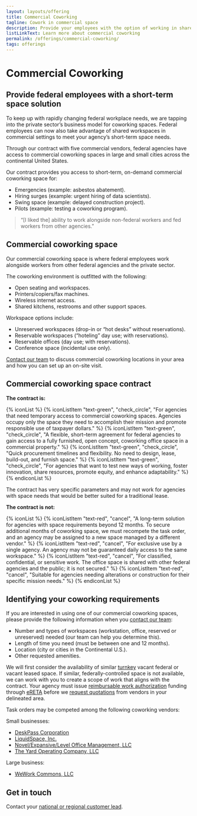 ```yaml
---
layout: layouts/offering
title: Commercial Coworking
tagline: Cowork in commercial space
description: Provide your employees with the option of working in shared commercial office spaces to collaborate with other agencies
listLinkText: Learn more about commercial coworking
permalink: /offerings/commercial-coworking/
tags: offerings
---
```


# Commercial Coworking

## Provide federal employees with a short-term space solution

To keep up with rapidly changing federal workplace needs, we are tapping into the private sector’s business model for coworking spaces. Federal employees can now also take advantage of shared workspaces in commercial settings to meet your agency’s short-term space needs.

Through our contract with five commercial vendors, federal agencies have access to commercial coworking spaces in large and small cities across the continental United States.

Our contract provides you access to short-term, on-demand commercial coworking space for:

* Emergencies (example: asbestos abatement).
* Hiring surges (example: urgent hiring of data scientists).
* Swing space (example: delayed construction project).
* Pilots (example: testing a coworking program).

> “[I liked the] ability to work alongside non-federal workers and fed workers from other agencies.”

## Commercial coworking space

Our commercial coworking space is where federal employees work alongside workers from other federal agencies and the private sector.

The coworking environment is outfitted with the following:

* Open seating and workspaces.
* Printers/copiers/fax machines.
* Wireless internet access.
* Shared kitchens, restrooms and other support spaces.

Workspace options include:

* Unreserved workspaces (drop-in or “hot desks” without reservations).
* Reservable workspaces (“hoteling” day use; with reservations).
* Reservable offices (day use; with reservations).
* Conference space (incidental use only).

[Contact our team](#get-in-touch) to discuss commercial coworking locations in your area and how you can set up an on-site visit.

## Commercial coworking space contract

**The contract is:**

{% iconList %}
  {% iconListItem "text-green", "check_circle", "For agencies that need temporary access to commercial coworking spaces. Agencies occupy only the space they need to accomplish their mission and promote responsible use of taxpayer dollars." %}
  {% iconListItem "text-green", "check_circle", "A flexible, short–term agreement for federal agencies to gain access to a fully furnished, open concept, coworking office space in a commercial property." %}
  {% iconListItem "text-green", "check_circle", "Quick procurement timelines and flexibility. No need to design, lease, build-out, and furnish space." %}
  {% iconListItem "text-green", "check_circle", "For agencies that want to test new ways of working, foster innovation, share resources, promote equity, and enhance adaptability." %}
{% endiconList %}

The contract has very specific parameters and may not work for agencies with space needs that would be better suited for a traditional lease.

**The contract is not:**

{% iconList %}
  {% iconListItem "text-red", "cancel", "A long-term solution for agencies with space requirements beyond 12 months. To secure additional months of coworking space, we must recompete the task order, and an agency may be assigned to a new space managed by a different vendor." %}
  {% iconListItem "text-red", "cancel", "For exclusive use by a single agency. An agency may not be  guaranteed daily access to the same workspace." %}
  {% iconListItem "text-red", "cancel", "For classified, confidential, or sensitive work. The office space is shared with other federal agencies and the public; it is not secured." %}
  {% iconListItem "text-red", "cancel", "Suitable for agencies needing alterations or construction for their specific mission needs." %}
{% endiconList %}

## Identifying your coworking requirements

If you are interested in using one of our commercial coworking spaces, please provide the following information when you [contact our team](#get-in-touch):

* Number and types of workspaces (workstation, office, reserved or unreserved) needed (our team can help you determine this).
* Length of time you need (must be between one and 12 months).
* Location (city or cities in the Continental U.S.).
* Other requested amenities.

We will first consider the availability of similar [turnkey](http://gsa.gov/glossary#turnkey) vacant federal or vacant leased space.  If similar, federally-controlled space is not available, we can work with you to create a scope of work that aligns with the contract. Your agency must issue [reimbursable work authorization](https://www.gsa.gov/reference/glossary#RWA) funding through [eRETA](https://www.gsa.gov/real-estate/real-estate-services/reimbursable-services-rs-program/ereta-rwa-customer-portal) before we [request quotations](https://www.gsa.gov/reference/glossary#RFQ) from vendors in your delineated area.

Task orders may be competed among the following coworking vendors:

Small businesses:

* [DeskPass Corporation](https://www.deskpass.com/)
* [LiquidSpace, Inc.](https://liquidspace.com/)
* [Novel/Expansive/Level Office Management, LLC](https://expansive.com/)
* [The Yard Operating Company, LLC](https://theyard.com/)

Large business:

* [WeWork Commons, LLC](https://www.wework.com/)

## Get in touch

Contact your [national or regional customer lead](https://www.gsa.gov/about-us/organization/public-buildings-service/office-of-portfolio-mgmt-customer-engagement/office-of-customer-engagement/account-management-program/pbs-national-customer-leads?gsaredirect=nams).
